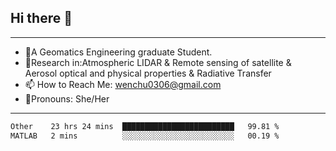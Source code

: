 ## Hi there 👋
---
- 🌱A Geomatics Engineering graduate Student.
- 🔭Research in:Atmospheric LIDAR & Remote sensing of satellite & Aerosol optical and physical properties & Radiative Transfer
- 📫 How to Reach Me: wenchu0306@gmail.com
- 🍒Pronouns: She/Her
---

<!--START_SECTION:waka-->

```txt
Other    23 hrs 24 mins  █████████████████████████   99.81 %
MATLAB   2 mins          ░░░░░░░░░░░░░░░░░░░░░░░░░   00.19 %
```

<!--END_SECTION:waka-->







